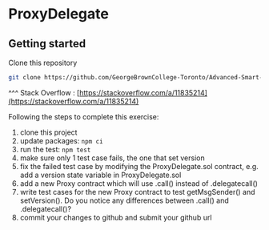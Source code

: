 # ProxyDelegate


## Getting started

Clone this repository

```bash
git clone https://github.com/GeorgeBrownCollege-Toronto/Advanced-Smart-Contracts.git ./proxy-delegate && cd ./proxy-delegate && git filter-branch --prune-empty --subdirectory-filter ./notes/contract-interaction/lab/proxy-delegate HEAD && rm -rf ./.git
```
^^^ Stack Overflow : [https://stackoverflow.com/a/11835214](https://stackoverflow.com/a/11835214)

Following the steps to complete this exercise:
1. clone this project
1. update packages: ```npm ci```
2. run the test: ```npm test```
3. make sure only 1 test case fails, the one that set version
4. fix the failed test case by modifying the ProxyDelegate.sol contract, e.g. add a version state variable in ProxyDelegate.sol
5. add a new Proxy contract which will use .call() instead of .delegatecall()
6. write test cases for the new Proxy contract to test getMsgSender() and setVersion(). Do you notice any differences between .call() and .delegatecall()?
7. commit your changes to github and submit your github url
